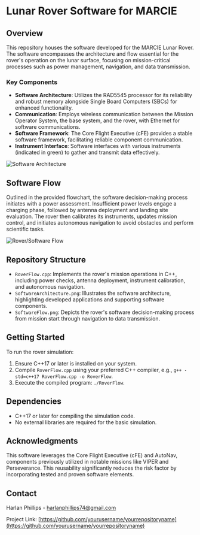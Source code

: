 # Lunar Rover Software for MARCIE

## Overview
This repository houses the software developed for the MARCIE Lunar Rover. The software encompasses the architecture and flow essential for the rover's operation on the lunar surface, focusing on mission-critical processes such as power management, navigation, and data transmission.

### Key Components
- **Software Architecture**: Utilizes the RAD5545 processor for its reliability and robust memory alongside Single Board Computers (SBCs) for enhanced functionality.
- **Communication**: Employs wireless communication between the Mission Operator System, the base system, and the rover, with Ethernet for software communications.
- **Software Framework**: The Core Flight Executive (cFE) provides a stable software framework, facilitating reliable component communication.
- **Instrument Interface**: Software interfaces with various instruments (indicated in green) to gather and transmit data effectively.

![Software Architecture](https://imgur.com/zJLUnpS.png "Software Architecture Diagram")

## Software Flow
Outlined in the provided flowchart, the software decision-making process initiates with a power assessment. Insufficient power levels engage a charging phase, followed by antenna deployment and landing site evaluation. The rover then calibrates its instruments, updates mission control, and initiates autonomous navigation to avoid obstacles and perform scientific tasks.

![Rover/Software Flow](https://imgur.com/x5V7S9U.png "Rover/Software Flow Diagram")

## Repository Structure
- `RoverFlow.cpp`: Implements the rover's mission operations in C++, including power checks, antenna deployment, instrument calibration, and autonomous navigation.
- `SoftwareArchitecture.png`: Illustrates the software architecture, highlighting developed applications and supporting software components.
- `SoftwareFlow.png`: Depicts the rover's software decision-making process from mission start through navigation to data transmission.

## Getting Started
To run the rover simulation:
1. Ensure C++17 or later is installed on your system.
2. Compile `RoverFlow.cpp` using your preferred C++ compiler, e.g., `g++ -std=c++17 RoverFlow.cpp -o RoverFlow`.
3. Execute the compiled program: `./RoverFlow`.

## Dependencies
- C++17 or later for compiling the simulation code.
- No external libraries are required for the basic simulation.

## Acknowledgments
This software leverages the Core Flight Executive (cFE) and AutoNav, components previously utilized in notable missions like VIPER and Perseverance. This reusability significantly reduces the risk factor by incorporating tested and proven software elements.

## Contact
Harlan Phillips - harlanphillips74@gmail.com

Project Link: [https://github.com/yourusername/yourrepositoryname](https://github.com/yourusername/yourrepositoryname)
